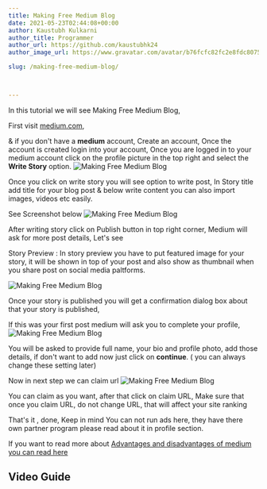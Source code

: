 ```yaml
---
title: Making Free Medium Blog
date: 2021-05-23T02:44:08+00:00
author: Kaustubh Kulkarni
author_title: Programmer
author_url: https://github.com/kaustubhk24
author_image_url: https://www.gravatar.com/avatar/b76fcfc82fc2e8fdc8075636f1735f61?s=200

slug: /making-free-medium-blog/



---
```

In this tutorial we will see Making Free Medium Blog,

First visit [medium.com](http://medium.com),

& if you don't have a **medium** account, Create an account, Once the account is created login into your account, Once you are logged in to your medium account click on the profile picture in the top right and select the **Write Story** option.
![Making Free Medium Blog](http://www.kaustubh.codes/imgs/wp-content/uploads/2021/05/image-6-1024x375.png) 

Once you click on write story you will see option to write post, In Story title add title for your blog post & below write content you can also import images, videos etc easily.

See Screenshot below
![Making Free Medium Blog](http://www.kaustubh.codes/imgs/wp-content/uploads/2021/05/image-7-1024x266.png) 

After writing story click on Publish button in top right corner, Medium will ask for more post details, Let's see

Story Preview : In story preview you have to put featured image for your story, it will be shown in top of your post and also show as thumbnail when you share post on social media paltforms.


![Making Free Medium Blog](http://www.kaustubh.codes/imgs/wp-content/uploads/2021/05/image-8-1024x414.png) 

Once your story is published you will get a confirmation dialog box about that your story is published,

If this was your first post medium will ask you to complete your profile,
![Making Free Medium Blog](http://www.kaustubh.codes/imgs/wp-content/uploads/2021/05/image-9-1024x629.png) 

You will be asked to provide full name, your bio and profile photo, add those details, if don't want to add now just click on **continue**. ( you can always change these setting later)

Now in next step we can claim url
![Making Free Medium Blog](http://www.kaustubh.codes/imgs/wp-content/uploads/2021/05/image-10.png) 

You can claim as you want, after that click on claim URL, Make sure that once you claim URL, do not change URL, that will affect your site ranking

That's it , done, Keep in mind You can not run ads here, they have there own partner program please read about it in profile section.

If you want to read more about [Advantages and disadvantages of medium you can read here](https://blog.kaustubh.codes/how-to-make-completely-free-blog/#Medium)

## Video Guide

